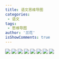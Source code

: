 ```yaml
---
title: 语文思维导图
categories:
 - 语文
tags:
 - 思维导图
author: '兰花'
isShowComments: true
---
```

![](/img/zh/1.svg)
![](/img/zh/2.svg)
![](/img/zh/3.svg)
![](/img/zh/4.svg)
![](/img/zh/5.svg)
![](/img/zh/6.svg)
![](/img/zh/7.svg)
![](/img/zh/8.svg)
